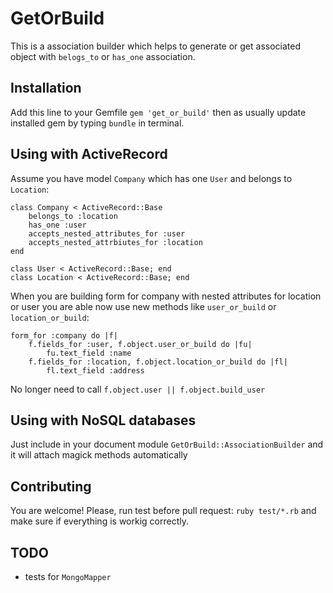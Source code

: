 # GetOrBuild

This is a association builder which helps to generate or get associated object with `belogs_to` or `has_one` association.

## Installation

Add this line to your Gemfile
`gem 'get_or_build'`
then as usually update installed gem by typing `bundle` in terminal.

## Using with ActiveRecord

Assume you have model `Company` which has one `User` and belongs to `Location`:

	class Company < ActiveRecord::Base
		belongs_to :location
		has_one :user
		accepts_nested_attributes_for :user
		accepts_nested_attrbiutes_for :location
	end
	
	class User < ActiveRecord::Base; end
	class Location < ActiveRecord::Base; end

When you are building form for company with nested attributes for location or user you are able now use new methods like `user_or_build` or `location_or_build`:

	form_for :company do |f|
		f.fields_for :user, f.object.user_or_build do |fu|
			fu.text_field :name
		f.fields_for :location, f.object.location_or_build do |fl|
			fl.text_field :address
			
No longer need to call `f.object.user || f.object.build_user`

## Using with NoSQL databases

Just include in your document module `GetOrBuild::AssociationBuilder` and it will attach magick methods automatically

## Contributing
You are welcome! Please, run test before pull request: `ruby test/*.rb` and make sure if everything is workig correctly.

## TODO
* tests for `MongoMapper`